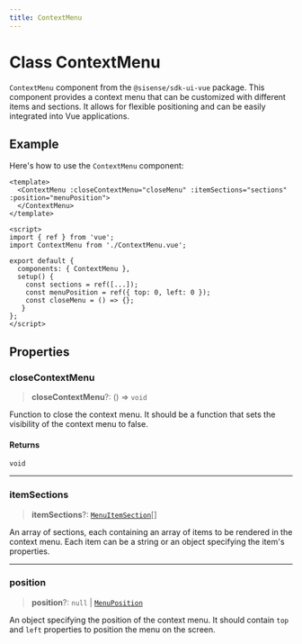 ```yaml
---
title: ContextMenu
---
```


# Class ContextMenu

`ContextMenu` component from the `@sisense/sdk-ui-vue` package.
This component provides a context menu that can be customized with different items and sections.
It allows for flexible positioning and can be easily integrated into Vue applications.

## Example

Here's how to use the `ContextMenu` component:
```vue
<template>
  <ContextMenu :closeContextMenu="closeMenu" :itemSections="sections" :position="menuPosition">
  </ContextMenu>
</template>

<script>
import { ref } from 'vue';
import ContextMenu from './ContextMenu.vue';

export default {
  components: { ContextMenu },
  setup() {
    const sections = ref([...]);
    const menuPosition = ref({ top: 0, left: 0 });
    const closeMenu = () => {};
   }
};
</script>
```

## Properties

### closeContextMenu

> **closeContextMenu**?: () => `void`

Function to close the context menu. It should be a function that sets the visibility of the context menu to false.

#### Returns

`void`

***

### itemSections

> **itemSections**?: [`MenuItemSection`](../type-aliases/type-alias.MenuItemSection.md)[]

An array of sections, each containing an array of items to be rendered in the context menu. Each item can be a string or an object specifying the item's properties.

***

### position

> **position**?: `null` \| [`MenuPosition`](../type-aliases/type-alias.MenuPosition.md)

An object specifying the position of the context menu. It should contain `top` and `left` properties to position the menu on the screen.
